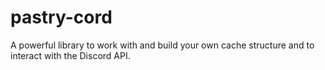 # pastry-cord
A powerful library to work with and build your own cache structure and to interact with the Discord API.
